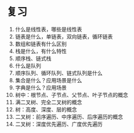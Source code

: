 # 复习

1. 什么是线性表，哪些是线性表
2. 链表是什么，单链表，双向链表，循环链表
3. 数组和链表有什么区别
4. 栈是什么，有什么特性
5. 顺序栈、链式栈
6. 什么是队列
7. 顺序队列、循环队列、链式队列是什么
8. 集合是什么？应用场景是什么
9. 字典是什么？应用场景
10. 树中：根节点、子节点、父节点、叶子节点的概念
11. 满二叉树、完全二叉树的概念
12. 树：高度、深度、层的概念
13. 二叉树：前序遍历、中序遍历、后序遍历的概念
14. 二叉树：深度优先遍历、广度优先遍历
